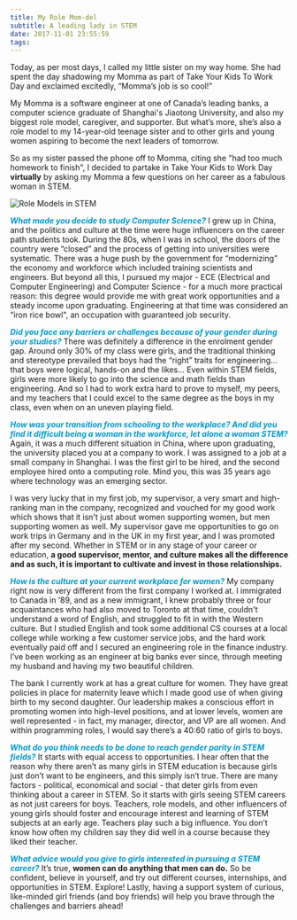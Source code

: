 ```yaml
---
title: My Role Mom-del
subtitle: A leading lady in STEM
date: 2017-11-01 23:55:59
tags:
---
```

Today, as per most days, I called my little sister on my way home. She had spent the day shadowing my Momma as part of Take Your Kids To Work Day and exclaimed excitedly, “Momma’s job is so cool!”
 
My Momma is a software engineer at one of Canada’s leading banks, a computer science graduate of Shanghai's Jiaotong University, and also my biggest role model, caregiver, and supporter. But what’s more, she’s also a role model to my 14-year-old teenage sister and to other girls and young women aspiring to become the next leaders of tomorrow.
 
So as my sister passed the phone off to Momma, citing she "had too much homework to finish", I decided to partake in Take Your Kids to Work Day **virtually** by asking my Momma a few questions on her career as a fabulous woman in STEM.

![Role Models in STEM](/img/2017-11-01-girl-power-family.png)

<span style="color: #0098CB">***What made you decide to study Computer Science?***</span>
I grew up in China, and the politics and culture at the time were huge influencers on the career path students took. During the 80s, when I was in school, the doors of the country were “closed” and the process of getting into universities were systematic. There was a huge push by the government for “modernizing” the economy and workforce which included training scientists and engineers. But beyond all this, I pursued my major - ECE (Electrical and Computer Engineering) and Computer Science - for a much more practical reason: this degree would provide me with great work opportunities and a steady income upon graduating. Engineering at that time was considered an “iron rice bowl", an occupation with guaranteed job security. 

<span style="color: #0098CB">***Did you face any barriers or challenges because of your gender during your studies?***</span>
There was definitely a difference in the enrolment gender gap. Around only 30% of my class were girls, and the traditional thinking and stereotype prevailed that boys had the “right” traits for engineering… that boys were logical, hands-on and the likes... Even within STEM fields, girls were more likely to go into the science and math fields than engineering. And so I had to work extra hard to prove to myself, my peers, and my teachers that I could excel to the same degree as the boys in my class, even when on an uneven playing field. 
 
<span style="color: #0098CB">***How was your transition from schooling to the workplace? And did you find it difficult being a woman in the workforce, let alone a woman STEM?***</span>
Again, it was a much different situation in China, where upon graduating, the university placed you at a company to work. I was assigned to a job at a small company in Shanghai. I was the first girl to be hired, and the second employee hired onto a computing role. Mind you, this was 35 years ago where technology was an emerging sector. 

I was very lucky that in my first job, my supervisor, a very smart and high-ranking man in the company, recognized and vouched for my good work which shows that it isn't just about women supporting women, but men supporting women as well. My supervisor gave me opportunities to go on work trips in Germany and in the UK in my first year, and I was promoted after my second. Whether in STEM or in any stage of your career or education, **a good supervisor, mentor, and culture makes all the difference and as such, it is important to cultivate and invest in those relationships.**

<span style="color: #0098CB">***How is the culture at your current workplace for women?***</span>
My company right now is very different from the first company I worked at. I immigrated to Canada in ‘89, and as a new immigrant, I knew probably three or four acquaintances who had also moved to Toronto at that time, couldn't understand a word of English, and struggled to fit in with the Western culture. But I studied English and took some additional CS courses at a local college while working a few customer service jobs, and the hard work eventually paid off and I secured an engineering role in the finance industry. I’ve been working as an engineer at big banks ever since, through meeting my husband and having my two beautiful children. 

The bank I currently work at has a great culture for women. They have great policies in place for maternity leave which I made good use of when giving birth to my second daughter. Our leadership makes a conscious effort in promoting women into high-level positions, and at lower levels, women are well represented - in fact, my manager, director, and VP are all women. And within programming roles, I would say there’s a 40:60 ratio of girls to boys.  

<span style="color: #0098CB">***What do you think needs to be done to reach gender parity in STEM fields?***</span>
It starts with equal access to opportunities. I hear often that the reason why there aren’t as many girls in STEM education is because girls just don’t want to be engineers, and this simply isn’t true. There are many factors - political, economical and social - that deter girls from even thinking about a career in STEM. So it starts with girls seeing STEM careers as not just careers for boys. Teachers, role models, and other influencers of young girls should foster and encourage interest and learning of STEM subjects at an early age. Teachers play such a big influence. You don’t know how often my children say they did well in a course because they liked their teacher. 

<span style="color: #0098CB">***What advice would you give to girls interested in pursuing a STEM career?***</span>
It’s true, **women can do anything that men can do.** So be confident, believe in yourself, and try out different courses, internships, and opportunities in STEM. Explore! Lastly, having a support system of curious, like-minded girl friends (and boy friends) will help you brave through the challenges and barriers ahead!